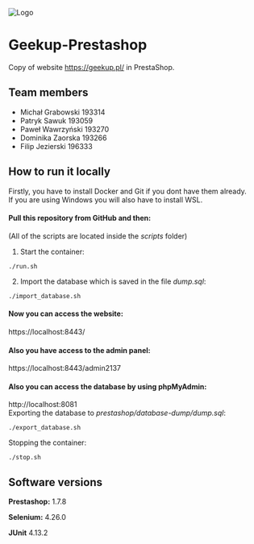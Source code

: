 
![Logo](https://i.ibb.co/PQg4dLN/logo.jpg)


# Geekup-Prestashop

Copy of website https://geekup.pl/ in PrestaShop.


## Team members

- Michał Grabowski 193314
- Patryk Sawuk 193059
- Paweł Wawrzyński 193270
- Dominika Zaorska 193266
- Filip Jezierski 196333


## How to run it locally

Firstly, you have to install Docker and Git if you dont have them already.
<br>If you are using Windows you will also have to install WSL.
#### Pull this repository from GitHub and then:

(All of the scripts are located inside the *scripts* folder)
1. Start the container:
```
./run.sh
```
2. Import the database which is saved in the file *dump.sql*:
```
./import_database.sh
```


#### Now you can access the website:
https://localhost:8443/
#### Also you have access to the admin panel:
https://localhost:8443/admin2137
#### Also you can access the database by using phpMyAdmin:
http://localhost:8081
<br>
Exporting the database to *prestashop/database-dump/dump.sql*:
```
./export_database.sh
```
Stopping the container:
```
./stop.sh
```

## Software versions

**Prestashop:** 1.7.8

**Selenium:** 4.26.0

**JUnit**  4.13.2

